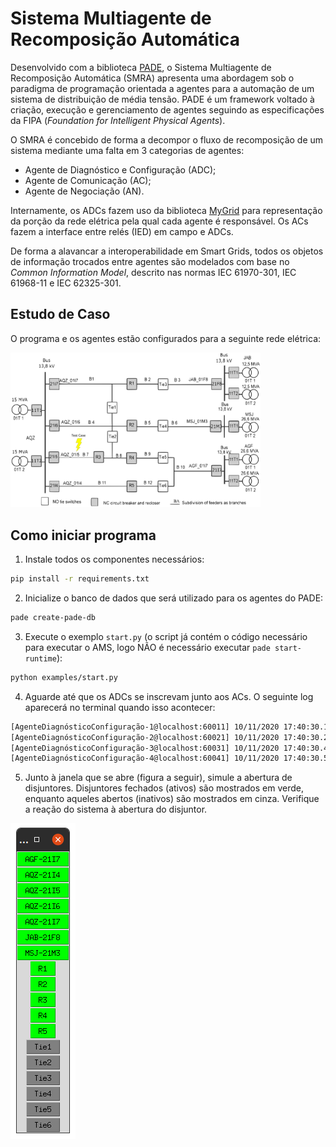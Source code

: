# Sistema Multiagente de Recomposição Automática

Desenvolvido com a biblioteca [PADE](https://github.com/grei-ufc/pade), o Sistema Multiagente de Recomposição Automática (SMRA) apresenta uma abordagem sob o paradigma de programação orientada a agentes para a automação de um sistema de distribuição de média tensão. PADE é um framework voltado à criação, execução e gerenciamento de agentes seguindo as especificações da FIPA (_Foundation for Intelligent Physical Agents_). 

O SMRA é concebido de forma a decompor o fluxo de recomposição de um sistema mediante uma falta em 3 categorias de agentes:

- Agente de Diagnóstico e Configuração (ADC);
- Agente de Comunicação (AC);
- Agente de Negociação (AN).

Internamente, os ADCs fazem uso da biblioteca [MyGrid](https://github.com/grei-ufc/MyGrid) para representação da porção da rede elétrica pela qual cada agente é responsável. Os ACs fazem a interface entre relés (IED) em campo e ADCs.

De forma a alavancar a interoperabilidade em Smart Grids, todos os objetos de informação trocados entre agentes são modelados com base no _Common Information Model_, descrito nas normas IEC 61970-301, IEC 61968-11 e IEC 62325-301.


## Estudo de Caso

O programa e os agentes estão configurados para a seguinte rede elétrica:

<img src="./docs/images/aquiraz.svg" alt="Rede de Distribuição" width="400px" />


## Como iniciar programa

1. Instale todos os componentes necessários:
```bash
pip install -r requirements.txt
```

2. Inicialize o banco de dados que será utilizado para os agentes do PADE:
```bash
pade create-pade-db
```

3. Execute o exemplo `start.py` (o script já contém o código necessário para executar o AMS, logo NÃO é necessário executar `pade start-runtime`):
```bash
python examples/start.py
```

4. Aguarde até que os ADCs se inscrevam junto aos ACs. O seguinte log aparecerá no terminal quando isso acontecer:
```bash
[AgenteDiagnósticoConfiguração-1@localhost:60011] 10/11/2020 17:40:30.160 --> Inscrito em AgenteComunicação-1@localhost:60010
[AgenteDiagnósticoConfiguração-2@localhost:60021] 10/11/2020 17:40:30.221 --> Inscrito em AgenteComunicação-2@localhost:60020
[AgenteDiagnósticoConfiguração-3@localhost:60031] 10/11/2020 17:40:30.426 --> Inscrito em AgenteComunicação-3@localhost:60030
[AgenteDiagnósticoConfiguração-4@localhost:60041] 10/11/2020 17:40:30.525 --> Inscrito em AgenteComunicação-4@localhost:60040
```

5. Junto à janela que se abre (figura a seguir), simule a abertura de disjuntores. Disjuntores fechados (ativos) são mostrados em verde, enquanto aqueles abertos (inativos) são mostrados em cinza.
Verifique a reação do sistema à abertura do disjuntor.

![Janela de Disjuntores](docs/images/switches.png)